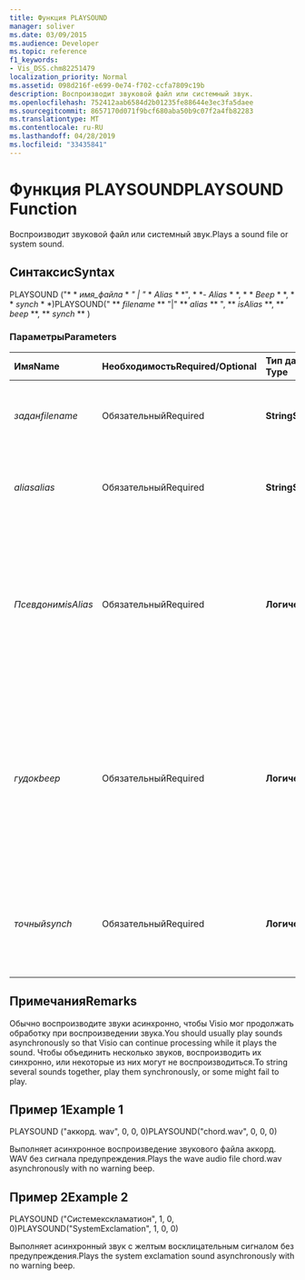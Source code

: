 ```yaml
---
title: Функция PLAYSOUND
manager: soliver
ms.date: 03/09/2015
ms.audience: Developer
ms.topic: reference
f1_keywords:
- Vis_DSS.chm82251479
localization_priority: Normal
ms.assetid: 098d216f-e699-0e74-f702-ccfa7809c19b
description: Воспроизводит звуковой файл или системный звук.
ms.openlocfilehash: 752412aab6584d2b01235fe88644e3ec3fa5daee
ms.sourcegitcommit: 8657170d071f9bcf680aba50b9c07f2a4fb82283
ms.translationtype: MT
ms.contentlocale: ru-RU
ms.lasthandoff: 04/28/2019
ms.locfileid: "33435841"
---
```

# <a name="playsound-function"></a><span data-ttu-id="416c1-103">Функция PLAYSOUND</span><span class="sxs-lookup"><span data-stu-id="416c1-103">PLAYSOUND Function</span></span>

<span data-ttu-id="416c1-104">Воспроизводит звуковой файл или системный звук.</span><span class="sxs-lookup"><span data-stu-id="416c1-104">Plays a sound file or system sound.</span></span> 
  
## <a name="syntax"></a><span data-ttu-id="416c1-105">Синтаксис</span><span class="sxs-lookup"><span data-stu-id="416c1-105">Syntax</span></span>

<span data-ttu-id="416c1-106">PLAYSOUND ("\* \* *имя_файла* \* *" | "* \* *Alias* \* \*", \* \*- *Alias* \* \*, \* \* *Beep* \* \*, \* \* *synch* \* \*)</span><span class="sxs-lookup"><span data-stu-id="416c1-106">PLAYSOUND(" \*\* *filename* \*\* "|" \*\* *alias* \*\* ", \*\* *isAlias* \*\*, \*\* *beep* \*\*, \*\* *synch* \*\* )</span></span> 
  
### <a name="parameters"></a><span data-ttu-id="416c1-107">Параметры</span><span class="sxs-lookup"><span data-stu-id="416c1-107">Parameters</span></span>

|<span data-ttu-id="416c1-108">**Имя**</span><span class="sxs-lookup"><span data-stu-id="416c1-108">**Name**</span></span>|<span data-ttu-id="416c1-109">**Необходимость**</span><span class="sxs-lookup"><span data-stu-id="416c1-109">**Required/Optional**</span></span>|<span data-ttu-id="416c1-110">**Тип данных**</span><span class="sxs-lookup"><span data-stu-id="416c1-110">**Data Type**</span></span>|<span data-ttu-id="416c1-111">**Описание**</span><span class="sxs-lookup"><span data-stu-id="416c1-111">**Description**</span></span>|
|:-----|:-----|:-----|:-----|
| <span data-ttu-id="416c1-112">_задан_</span><span class="sxs-lookup"><span data-stu-id="416c1-112">_filename_</span></span> <br/> |<span data-ttu-id="416c1-113">Обязательный</span><span class="sxs-lookup"><span data-stu-id="416c1-113">Required</span></span>  <br/> |<span data-ttu-id="416c1-114">**String**</span><span class="sxs-lookup"><span data-stu-id="416c1-114">**String**</span></span> <br/> |<span data-ttu-id="416c1-115">Имя звукового файла, который необходимо прослушать.</span><span class="sxs-lookup"><span data-stu-id="416c1-115">The name of the sound file you want to play.</span></span>  <br/> |
| <span data-ttu-id="416c1-116">_alias_</span><span class="sxs-lookup"><span data-stu-id="416c1-116">_alias_</span></span> <br/> |<span data-ttu-id="416c1-117">Обязательный</span><span class="sxs-lookup"><span data-stu-id="416c1-117">Required</span></span>  <br/> |<span data-ttu-id="416c1-118">**String**</span><span class="sxs-lookup"><span data-stu-id="416c1-118">**String**</span></span> <br/> | <span data-ttu-id="416c1-119">Системный звук, представленный псевдонимом.</span><span class="sxs-lookup"><span data-stu-id="416c1-119">A system sound represented by an alias.</span></span>  <br/> |
| <span data-ttu-id="416c1-120">_Псевдоним_</span><span class="sxs-lookup"><span data-stu-id="416c1-120">_isAlias_</span></span> <br/> |<span data-ttu-id="416c1-121">Обязательный</span><span class="sxs-lookup"><span data-stu-id="416c1-121">Required</span></span>  <br/> |<span data-ttu-id="416c1-122">**Логический**</span><span class="sxs-lookup"><span data-stu-id="416c1-122">**Boolean**</span></span> <br/> | <span data-ttu-id="416c1-123">Указывает, является ли предыдущее выражение псевдонимом или именем файла; Используйте ненулевое значение, чтобы указать псевдоним.</span><span class="sxs-lookup"><span data-stu-id="416c1-123">Specifies whether the preceding expression is an alias or file name; use a non-zero value to specify an alias.</span></span>  <br/> |
| <span data-ttu-id="416c1-124">_гудок_</span><span class="sxs-lookup"><span data-stu-id="416c1-124">_beep_</span></span> <br/> |<span data-ttu-id="416c1-125">Обязательный</span><span class="sxs-lookup"><span data-stu-id="416c1-125">Required</span></span>  <br/> |<span data-ttu-id="416c1-126">**Логический**</span><span class="sxs-lookup"><span data-stu-id="416c1-126">**Boolean**</span></span> <br/> |<span data-ttu-id="416c1-127">Указывает, следует ли включать звуковые сигналы при невозможности воспроизведения звукового сигнала в Microsoft Visio. Используйте для звукового сигнала ненулевое значение.</span><span class="sxs-lookup"><span data-stu-id="416c1-127">Specifies whether Microsoft Visio beeps when sound can't be played; use a non-zero number to beep.</span></span>  <br/> |
| <span data-ttu-id="416c1-128">_точный_</span><span class="sxs-lookup"><span data-stu-id="416c1-128">_synch_</span></span> <br/> |<span data-ttu-id="416c1-129">Обязательный</span><span class="sxs-lookup"><span data-stu-id="416c1-129">Required</span></span>  <br/> |<span data-ttu-id="416c1-130">**Логический**</span><span class="sxs-lookup"><span data-stu-id="416c1-130">**Boolean**</span></span> <br/> |<span data-ttu-id="416c1-131">Определяет, воспроизводится ли звук асинхронно (0) или синхронно (1).</span><span class="sxs-lookup"><span data-stu-id="416c1-131">Determines whether sounds are played asynchronously (0) or synchronously (1).</span></span>  <br/> |
   
## <a name="remarks"></a><span data-ttu-id="416c1-132">Примечания</span><span class="sxs-lookup"><span data-stu-id="416c1-132">Remarks</span></span>

<span data-ttu-id="416c1-133">Обычно воспроизводите звуки асинхронно, чтобы Visio мог продолжать обработку при воспроизведении звука.</span><span class="sxs-lookup"><span data-stu-id="416c1-133">You should usually play sounds asynchronously so that Visio can continue processing while it plays the sound.</span></span> <span data-ttu-id="416c1-134">Чтобы объединить несколько звуков, воспроизводить их синхронно, или некоторые из них могут не воспроизводиться.</span><span class="sxs-lookup"><span data-stu-id="416c1-134">To string several sounds together, play them synchronously, or some might fail to play.</span></span> 
  
## <a name="example-1"></a><span data-ttu-id="416c1-135">Пример 1</span><span class="sxs-lookup"><span data-stu-id="416c1-135">Example 1</span></span>

<span data-ttu-id="416c1-136">PLAYSOUND ("аккорд. wav", 0, 0, 0)</span><span class="sxs-lookup"><span data-stu-id="416c1-136">PLAYSOUND("chord.wav", 0, 0, 0)</span></span>
  
<span data-ttu-id="416c1-137">Выполняет асинхронное воспроизведение звукового файла аккорд. WAV без сигнала предупреждения.</span><span class="sxs-lookup"><span data-stu-id="416c1-137">Plays the wave audio file chord.wav asynchronously with no warning beep.</span></span>
  
## <a name="example-2"></a><span data-ttu-id="416c1-138">Пример 2</span><span class="sxs-lookup"><span data-stu-id="416c1-138">Example 2</span></span>

<span data-ttu-id="416c1-139">PLAYSOUND ("Системекскламатион", 1, 0, 0)</span><span class="sxs-lookup"><span data-stu-id="416c1-139">PLAYSOUND("SystemExclamation", 1, 0, 0)</span></span>
  
<span data-ttu-id="416c1-140">Выполняет асинхронный звук с желтым восклицательным сигналом без предупреждения.</span><span class="sxs-lookup"><span data-stu-id="416c1-140">Plays the system exclamation sound asynchronously with no warning beep.</span></span>
  

